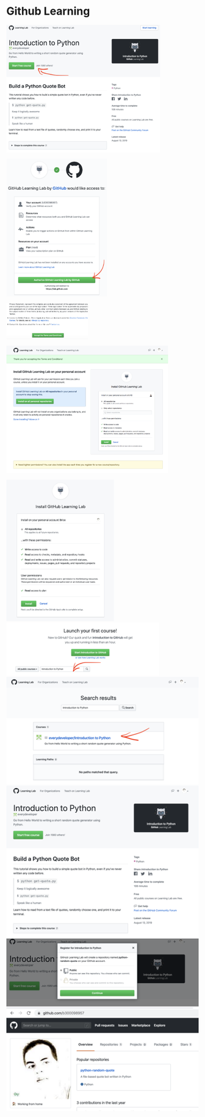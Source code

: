 # Github Learning


<img src="images/github-learning/-.Start-Learning.png" width="403" height="334" ></img>

<img src="images/github-learning/0.Start-lab-github.png" width="264" height="361" ></img>

<img src="images/github-learning/1.Accept-Terms.png" width="214" height="95" ></img>

<img src="images/github-learning/2.Install-on-all-repositories.png" width="424" height="334" ></img>


<img src="images/github-learning/3.Install-Github-Learning.png" width="282" height="371" ></img>
<img src="images/github-learning/4.Launch-your-first-course.png" width="400" height="140" ></img>
<img src="images/github-learning/5.Introduction-Python.png" width="" height="" ></img>
<img src="images/github-learning/6.Start-Free-Course.png" width="" height="" ></img>
<img src="images/github-learning/7.Register-Free-Course.png" width="" height="" ></img>
<img src="images/github-learning/8.Start-Coding.png" width="" height="" ></img>
